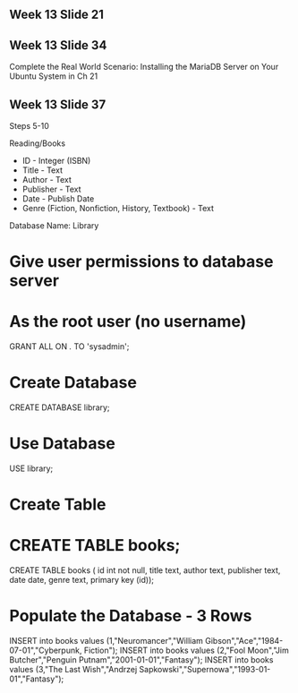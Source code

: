 ## Week 13 Slide 21

## Week 13 Slide 34
Complete the Real World Scenario: Installing the MariaDB Server on Your Ubuntu System in Ch 21

## Week 13 Slide 37
Steps 5-10

Reading/Books

* ID - Integer (ISBN)
* Title - Text
* Author - Text
* Publisher - Text
* Date - Publish Date
* Genre (Fiction, Nonfiction, History, Textbook) - Text

Database Name:  Library

# Give user permissions to database server
# As the root user (no username)
GRANT ALL ON *.* TO 'sysadmin';

# Create Database
CREATE DATABASE library;

# Use Database
USE library;

# Create Table
# CREATE TABLE books;

CREATE TABLE books (
    id int not null,
    title text,
    author text,
    publisher text,
    date date,
    genre text,
    primary key (id));

# Populate the Database - 3 Rows

INSERT into books values (1,"Neuromancer","William Gibson","Ace","1984-07-01","Cyberpunk, Fiction");
INSERT into books values (2,"Fool Moon","Jim Butcher","Penguin Putnam","2001-01-01","Fantasy");
INSERT into books values (3,"The Last Wish","Andrzej Sapkowski","Supernowa","1993-01-01","Fantasy");
